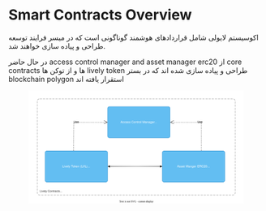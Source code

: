 # Smart Contracts Overview

اکوسیستم لایولی شامل قراردادهای هوشمند گوناگونی است که در میسر فرایند توسعه طراحی و پیاده سازی خواهند شد.

در حال حاضر  access control manager and asset manager erc20 از core contracts ها و از توکن ها lively token طراحی و پیاده سازی شده اند که  در بستر blockchain polygon استقرار یافته اند

&#x20;

<figure><img src="../.gitbook/assets/lively-token-Page-1.drawio.svg" alt=""><figcaption></figcaption></figure>
